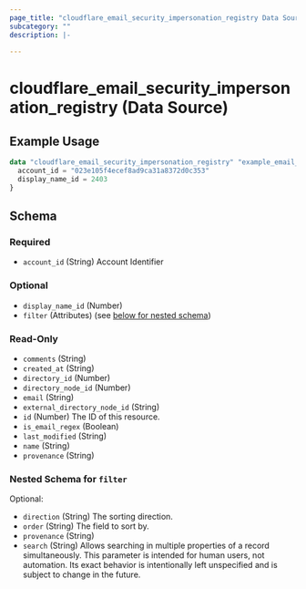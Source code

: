```yaml
---
page_title: "cloudflare_email_security_impersonation_registry Data Source - Cloudflare"
subcategory: ""
description: |-
  
---
```


# cloudflare_email_security_impersonation_registry (Data Source)



## Example Usage

```terraform
data "cloudflare_email_security_impersonation_registry" "example_email_security_impersonation_registry" {
  account_id = "023e105f4ecef8ad9ca31a8372d0c353"
  display_name_id = 2403
}
```

<!-- schema generated by tfplugindocs -->
## Schema

### Required

- `account_id` (String) Account Identifier

### Optional

- `display_name_id` (Number)
- `filter` (Attributes) (see [below for nested schema](#nestedatt--filter))

### Read-Only

- `comments` (String)
- `created_at` (String)
- `directory_id` (Number)
- `directory_node_id` (Number)
- `email` (String)
- `external_directory_node_id` (String)
- `id` (Number) The ID of this resource.
- `is_email_regex` (Boolean)
- `last_modified` (String)
- `name` (String)
- `provenance` (String)

<a id="nestedatt--filter"></a>
### Nested Schema for `filter`

Optional:

- `direction` (String) The sorting direction.
- `order` (String) The field to sort by.
- `provenance` (String)
- `search` (String) Allows searching in multiple properties of a record simultaneously.
This parameter is intended for human users, not automation. Its exact
behavior is intentionally left unspecified and is subject to change
in the future.


